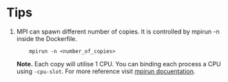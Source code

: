 # Tips

1. MPI can spawn different number of copies. It is controlled by mpirun -n inside the Dockerfile.

    ```
        mpirun -n <number_of_copies>
    ```
    
    **Note.** Each copy will utilise 1 CPU. You can binding each process a CPU using `-cpu-slot`. For more reference visit [mpirun docuentation](https://www.open-mpi.org/doc/v3.0/man1/mpirun.1.php).
   